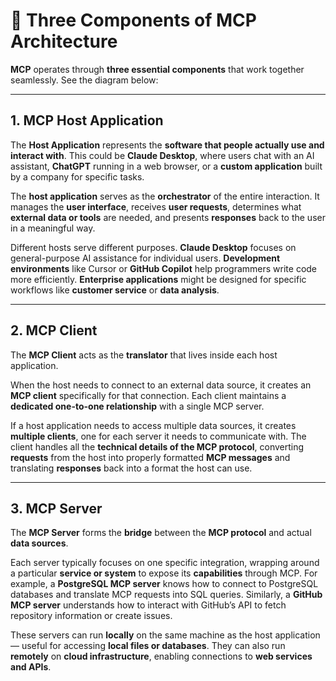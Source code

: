 # 🧩 Three Components of MCP Architecture

**MCP** operates through **three essential components** that work together seamlessly.
See the diagram below:


---

## **1. MCP Host Application**

The **Host Application** represents the **software that people actually use and interact with**. This could be **Claude Desktop**, where users chat with an AI assistant, **ChatGPT** running in a web browser, or a **custom application** built by a company for specific tasks.

The **host application** serves as the **orchestrator** of the entire interaction. It manages the **user interface**, receives **user requests**, determines what **external data or tools** are needed, and presents **responses** back to the user in a meaningful way.

Different hosts serve different purposes. **Claude Desktop** focuses on general-purpose AI assistance for individual users. **Development environments** like Cursor or **GitHub Copilot** help programmers write code more efficiently. **Enterprise applications** might be designed for specific workflows like **customer service** or **data analysis**.

---

## **2. MCP Client**

The **MCP Client** acts as the **translator** that lives inside each host application.

When the host needs to connect to an external data source, it creates an **MCP client** specifically for that connection. Each client maintains a **dedicated one-to-one relationship** with a single MCP server.

If a host application needs to access multiple data sources, it creates **multiple clients**, one for each server it needs to communicate with. The client handles all the **technical details of the MCP protocol**, converting **requests** from the host into properly formatted **MCP messages** and translating **responses** back into a format the host can use.

---

## **3. MCP Server**

The **MCP Server** forms the **bridge** between the **MCP protocol** and actual **data sources**.

Each server typically focuses on one specific integration, wrapping around a particular **service or system** to expose its **capabilities** through MCP. For example, a **PostgreSQL MCP server** knows how to connect to PostgreSQL databases and translate MCP requests into SQL queries. Similarly, a **GitHub MCP server** understands how to interact with GitHub’s API to fetch repository information or create issues.

These servers can run **locally** on the same machine as the host application — useful for accessing **local files or databases**. They can also run **remotely** on **cloud infrastructure**, enabling connections to **web services and APIs**.
